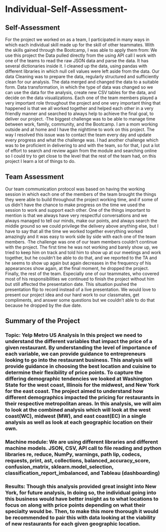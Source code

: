 # Individual-Self-Assessment-
## Self-Assessment
For the project we worked on as a team, I participated in many ways in which each individual skill made up for the skill of other teammates.
With the skills gained through the Bootcamp, I was able to apply them from:
We use this project the Data pulled directly from the using API call
I work with one of the teams to read the raw JSON data and parse the data.  It has several dictionaries inside it.
 I cleaned up the data, using pandas with different libraries in which null cell values were left aside from the data. Our data Cleaning was to prepare the data, regularly structured and sufficiently clean for our analysis.
The data merged and changed the data to a suitable form.
Data transformation, in which the type of data was changed so we can use the data for the analysis, create new CSV tables for the data, and decide on the data visualizations.
Each one of the team members played a very important role throughout the project and one very important thing that happened is that we all worked together and helped each other in a very friendly manner and searched to always help to achieve the final goal, to deliver our project.
·The biggest challenge was to be able to manage time between work, family, community, and the Bootcamp. I am a mom working outside and at home and I have the nighttime to work on this project. The way I resolved this issue was to contact the team every day and update every progress and what the challenge was. 
I had another challenge which was to be proficient in delivering to and with the team, so for that, I put a lot of effort to search and review again from the module and searching online so I could try to get close to the level that the rest of the team had, on this project I learn a lot of things to do.
 
## Team Assessment
Our team communication protocol was based on having the working session in which each one of the members of the team brought the things they were able to build throughout the project working time, and if some of us didn't have the chance to make progress on the time we used the session to work and support each other.
 One of the things important to mention is that we always have very respectful conversations and we always managed to tell our minds, make our points, and always search the middle ground so we could privilege the delivery above anything else, but I have to say that all the time we worked together everything worked amazingly and it was easy to work side by side with each one of the team members.
·The challenge was one of our team members couldn’t continue with the project. The first time he was not working and barely show up, we tried to keep him on track and told him to show up at our meetings and work together, but he couldn’t be able to do that, and we reported to the TA and he seems to show up again but again decreases in the frequency of his appearances show again, at the final moment, he dropped the project.
 Finally, the rest of the team. Especially one of our teammates, who covered most of his responsibilities we continued to finish the project without him but still affected the presentation date. This situation pushed the presentation flip to record instead of a live presentation. We would love to present our project idea and our hard work to our classmates, get compliments, and answer some questions but we couldn’t able to do that because he dropped by the due date.
## Summary of the Project
### Topic: Yelp Metro US Analysis In this project we need to understand the different variables that impact the price of a given restaurant. By understanding the level of importance of each variable, we can provide guidance to entrepreneurs looking to go into the restaurant business. This analysis will provide guidance in choosing the best location and cuisine to determine their flexibility of price points. To capture the differing demographic tendencies we looked at Washington State for the west coast, Illinois for the midwest, and New York for the east coast. The project aimed to understand how different demographics impacted the pricing for restaurants in their respective metropolitan areas. In this analysis, we will aim to look at the combined analysis which will look at the west coast(WC), midwest (MW), and east coast(EC) in a single analysis as well as look at each geographic location on their own.
### Machine module: We are using different libraries and different machine models. JSON, CSV, API call to file reading and python libraries re, reduce, NumPy, warnings, path lip, codecs, requests, print, ast, collections, balanced_accuracy_score,  confusion_matrix, sklearn.model_selection, classification_report_imbalanced, and Tableau (dashboarding)
### Results: Though this analysis provided great insight into New York, for future analysis, In doing so, the individual going into this business would have better insight as to what locations to focus on along with price points depending on what their specialty would be. Then, to make this more thorough it would be recommended to pair this with data looking at the viability of new restaurants for each given geographic location. 

